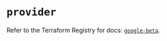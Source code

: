 # `provider`

Refer to the Terraform Registry for docs: [`google-beta`](https://registry.terraform.io/providers/hashicorp/google-beta/6.14.0/docs).
